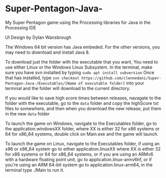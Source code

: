 # Super-Pentagon-Java-
My Super Pentagon game using the Processing libraries for Java in the Processing IDE

UI Design by Dylan Wansbrough

The Windows 64 bit version has Java embeded. For the other versions, you may need to download and install 
Java 8.

To download just the folder with the executable that you want, You need to use either Linux or the Windows 
Linux Subsystem. In the terminal, make sure you have svn installed by typing `sudo apt install subversion` 
Once that has installed, type `svn checkout https://github.com/clennedani/Super-Pentagon-Java-/Executables/[Name of executable folder]` 
into your terminal and the folder will download to the current directory.

If you would like to save high score times between releases, navagate to the folder with the executable, 
go to the `data` folder and copy the highScore txt files to somewhere, and then when you download the new 
release, put them in the new `data` folder

To launch the game on Windows, navigate to the Executables folder, go to the application.windowsXX folder,
where XX is either 32 for x86 systems or 64 for x86_64 systems, double click on Main.exe and the game will 
launch.

To launch the game on Linux, navigate to the Executables folder, if using an x86 or x86_64 system go to either 
application.linuxXX where XX is either 32 for x86 systems or 64 for x86_64 systems, or if you are using an ARMv6 
with a hardware floating point unit, go to application.linux-armv6hf, or if you're using an ARM 64-bit system 
go to application.linux-arm64, in the terminal type ./Main to run it.